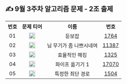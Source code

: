 ## ✍ 9월 3주차 알고리즘 문제 - 2조 출제

<table align="center">
  <tr>
    <th align="center">번호</th>
    <th align="center">문제 티어</th>
    <th align="center">이름</th>
    <th align="center">번호</th>
  </tr>
  <tr>
    <td align="center">01</td>
    <td align="center">
      <a href="https://www.acmicpc.net/problem/1764"><img src="https://d2gd6pc034wcta.cloudfront.net/tier/7.svg" class="solvedac-tier" width=20px></a>
    </td>
    <td align="center">듣보잡</td>
    <td align="center"><a href="https://www.acmicpc.net/problem/1764">1764</td>
  </tr>
  <tr>
    <td align="center">02</td>
    <td align="center">
      <a href="https://www.acmicpc.net/problem/11387"><img src="https://d2gd6pc034wcta.cloudfront.net/tier/8.svg" class="solvedac-tier" width=20px></a>
    </td>
    <td align="center">님 무기가 좀 나쁘시네여</td>
    <td align="center"><a href="https://www.acmicpc.net/problem/11387">11387</td>
  </tr>
  <tr>
    <td align="center">03</td>
    <td align="center">
      <a href="https://www.acmicpc.net/problem/1325"><img src="https://d2gd6pc034wcta.cloudfront.net/tier/10.svg" class="solvedac-tier" width=20px></a>
    </td>
    <td align="center">효율적인 해킹</td>
    <td align="center"><a href="https://www.acmicpc.net/problem/1325">1325</td>
  </tr>
  <tr>
    <td align="center">04</td>
    <td align="center">
      <a href="https://www.acmicpc.net/problem/17070"><img src="https://d2gd6pc034wcta.cloudfront.net/tier/11.svg" class="solvedac-tier" width=20px></a>
    </td>
    <td align="center">파이프 옮기기 1</td>
    <td align="center"><a href="https://www.acmicpc.net/problem/17070">17070</td>
  </tr>
  <tr>
    <td align="center">05</td>
    <td align="center">
      <a href="https://www.acmicpc.net/problem/1504"><img src="https://d2gd6pc034wcta.cloudfront.net/tier/12.svg" class="solvedac-tier" width=20px></a>
    </td>
    <td align="center">특정한 최단 경로</td>
    <td align="center"><a href="https://www.acmicpc.net/problem/1504">1504</td>
  </tr>
</table>
